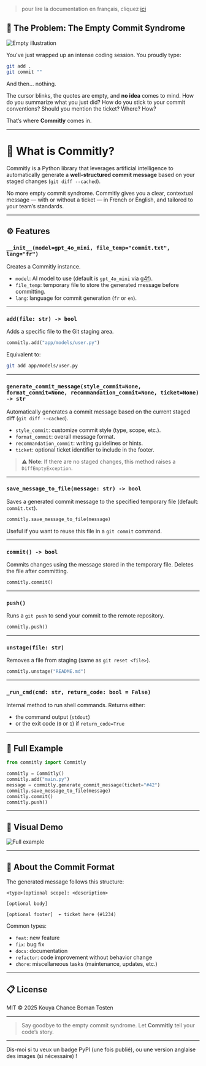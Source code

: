 > pour lire la documentation en français, cliquez [ici](https://github.com/Tostenn/Commitly/blob/main/docs/français/readme.md)

## 🧠 The Problem: The Empty Commit Syndrome

![Empty illustration](https://cdn.jsdelivr.net/gh/Tostenn/Commitly/images/vide.jpeg)

You've just wrapped up an intense coding session. You proudly type:

```bash
git add .
git commit ""
```

And then… nothing.

The cursor blinks, the quotes are empty, and **no idea** comes to mind. How do you summarize what you just did? How do you stick to your commit conventions? Should you mention the ticket? Where? How?

That’s where **Commitly** comes in.

---

# 🚀 What is Commitly?

Commitly is a Python library that leverages artificial intelligence to automatically generate a **well-structured commit message** based on your staged changes (`git diff --cached`).

No more empty commit syndrome. Commitly gives you a clear, contextual message — with or without a ticket — in French or English, and tailored to your team’s standards.

---

## ⚙️ Features

### `__init__(model=gpt_4o_mini, file_temp="commit.txt", lang="fr")`

Creates a Commitly instance.

- `model`: AI model to use (default is `gpt_4o_mini` via [g4f](https://github.com/xtekky/gpt4free)).
- `file_temp`: temporary file to store the generated message before committing.
- `lang`: language for commit generation (`fr` or `en`).

---

### `add(file: str) -> bool`

Adds a specific file to the Git staging area.

```python
commitly.add("app/models/user.py")
```

Equivalent to:

```bash
git add app/models/user.py
```

---

### `generate_commit_message(style_commit=None, format_commit=None, recommandation_commit=None, ticket=None) -> str`

Automatically generates a commit message based on the current staged diff (`git diff --cached`).

- `style_commit`: customize commit style (type, scope, etc.).
- `format_commit`: overall message format.
- `recommandation_commit`: writing guidelines or hints.
- `ticket`: optional ticket identifier to include in the footer.

> **⚠️ Note**: If there are no staged changes, this method raises a `DiffEmptyException`.

---

### `save_message_to_file(message: str) -> bool`

Saves a generated commit message to the specified temporary file (default: `commit.txt`).

```python
commitly.save_message_to_file(message)
```

Useful if you want to reuse this file in a `git commit` command.

---

### `commit() -> bool`

Commits changes using the message stored in the temporary file. Deletes the file after committing.

```python
commitly.commit()
```

---

### `push()`

Runs a `git push` to send your commit to the remote repository.

```python
commitly.push()
```

---

### `unstage(file: str)`

Removes a file from staging (same as `git reset <file>`).

```python
commitly.unstage("README.md")
```

---

### `_run_cmd(cmd: str, return_code: bool = False)`

Internal method to run shell commands. Returns either:

- the command output (`stdout`)
- or the exit code (`0` or `1`) if `return_code=True`

---

## 🧪 Full Example

```python
from commitly import Commitly

commitly = Commitly()
commitly.add("main.py")
message = commitly.generate_commit_message(ticket="#42")
commitly.save_message_to_file(message)
commitly.commit()
commitly.push()
```

---

## 📸 Visual Demo

![Full example](https://cdn.jsdelivr.net/gh/Tostenn/Commitly/images/exemple-1.png)

---

## 🧩 About the Commit Format

The generated message follows this structure:

```text
<type>[optional scope]: <description>

[optional body]

[optional footer]  ← ticket here (#1234)
```

Common types:
- `feat`: new feature
- `fix`: bug fix
- `docs`: documentation
- `refactor`: code improvement without behavior change
- `chore`: miscellaneous tasks (maintenance, updates, etc.)

---

## 📋 License

MIT © 2025 Kouya Chance Boman Tosten

---

> Say goodbye to the empty commit syndrome. Let **Commitly** tell your code’s story.

---

Dis-moi si tu veux un badge PyPI (une fois publié), ou une version anglaise des images (si nécessaire) !